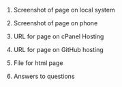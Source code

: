 1. Screenshot of page on local system

2. Screenshot of page on phone

3. URL for page on cPanel Hosting

4. URL for page on GitHub hosting

5. File for html page

6. Answers to questions